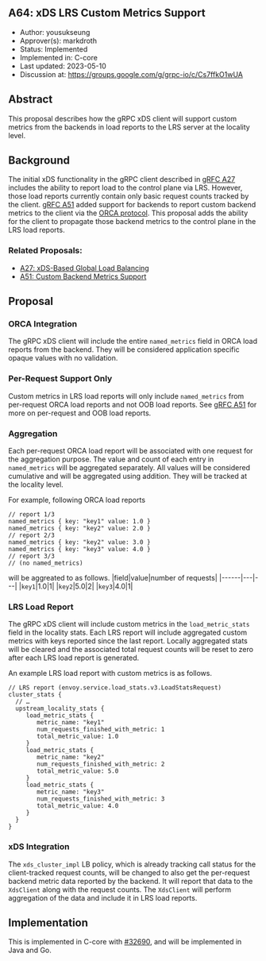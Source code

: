 A64: xDS LRS Custom Metrics Support
----
* Author: yousukseung
* Approver(s): markdroth
* Status: Implemented
* Implemented in: C-core
* Last updated: 2023-05-10
* Discussion at: https://groups.google.com/g/grpc-io/c/Cs7ffkO1wUA

## Abstract

This proposal describes how the gRPC xDS client will support custom metrics from the backends in load reports to the LRS server at the locality level.

## Background

The initial xDS functionality in the gRPC client described in [gRFC A27][A27] includes the ability to report load to the control plane via LRS. However, those load reports currently contain only basic request counts tracked by the client. [gRFC A51][A51] added support for backends to report custom backend metrics to the client via the [ORCA protocol][ORCA]. This proposal adds the ability for the client to propagate those backend metrics to the control plane in the LRS load reports.

### Related Proposals:
* [A27: xDS-Based Global Load Balancing][A27]
* [A51: Custom Backend Metrics Support][A51]

## Proposal

### ORCA Integration

The gRPC xDS client will include the entire `named_metrics` field in ORCA load reports from the backend. They will be considered application specific opaque values with no validation.

### Per-Request Support Only

Custom metrics in LRS load reports will only include `named_metrics` from per-request ORCA load reports and not OOB load reports. See [gRFC A51][A51] for more on per-request and OOB load reports.

### Aggregation

Each per-request ORCA load report will be associated with one request for the aggregation purpose. The value and count of each entry in `named_metrics` will be aggregated separately. All values will be considered cumulative and will be aggregated using addition. They will be tracked at the locality level.

For example, following ORCA load reports
```textproto
// report 1/3
named_metrics { key: "key1" value: 1.0 }
named_metrics { key: "key2" value: 2.0 }
// report 2/3
named_metrics { key: "key2" value: 3.0 }
named_metrics { key: "key3" value: 4.0 }
// report 3/3
// (no named_metrics)
```
will be aggreated to as follows.
|field|value|number of requests|
|------|---|---|
|`key1`|1.0|1|
|`key2`|5.0|2|
|`key3`|4.0|1|

### LRS Load Report

The gRPC xDS client will include custom metrics in the `load_metric_stats` field in the locality stats. Each LRS report will include aggregated custom metrics with keys reported since the last report. Locally aggregated stats will be cleared and the associated total request counts will be reset to zero after each LRS load report is generated.

An example LRS load report with custom metrics is as follows.
```textproto
// LRS report (envoy.service.load_stats.v3.LoadStatsRequest)
cluster_stats {
  // …
  upstream_locality_stats {
     load_metric_stats {
        metric_name: "key1"
        num_requests_finished_with_metric: 1
        total_metric_value: 1.0
     }
     load_metric_stats {
        metric_name: "key2"
        num_requests_finished_with_metric: 2
        total_metric_value: 5.0
     }
     load_metric_stats {
        metric_name: "key3"
        num_requests_finished_with_metric: 3
        total_metric_value: 4.0
     }
  }
}
```
### xDS Integration

The `xds_cluster_impl` LB policy, which is already tracking call status for the client-tracked request counts, will be changed to also get the per-request backend metric data reported by the backend. It will report that data to the `XdsClient` along with the request counts. The `XdsClient` will perform aggregation of the data and include it in LRS load reports.

## Implementation

This is implemented in C-core with [#32690][PR_32690], and will be implemented in Java and Go.

[A27]: https://github.com/grpc/proposal/blob/master/A27-xds-global-load-balancing.md
[A51]: https://github.com/grpc/proposal/blob/master/A51-custom-backend-metrics.md
[ORCA]: https://github.com/envoyproxy/envoy/issues/6614
[PR_32690]: https://github.com/grpc/grpc/pull/32690
